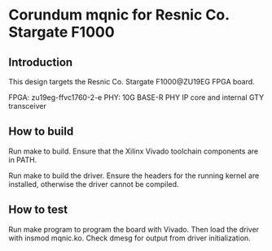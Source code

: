 # Corundum mqnic for Resnic Co. Stargate F1000

## Introduction

This design targets the Resnic Co. Stargate F1000@ZU19EG FPGA board.

FPGA: zu19eg-ffvc1760-2-e
PHY: 10G BASE-R PHY IP core and internal GTY transceiver

## How to build

Run make to build.  Ensure that the Xilinx Vivado toolchain components are
in PATH.

Run make to build the driver.  Ensure the headers for the running kernel are
installed, otherwise the driver cannot be compiled.

## How to test

Run make program to program the board with Vivado.  Then load the
driver with insmod mqnic.ko.  Check dmesg for output from driver
initialization.

